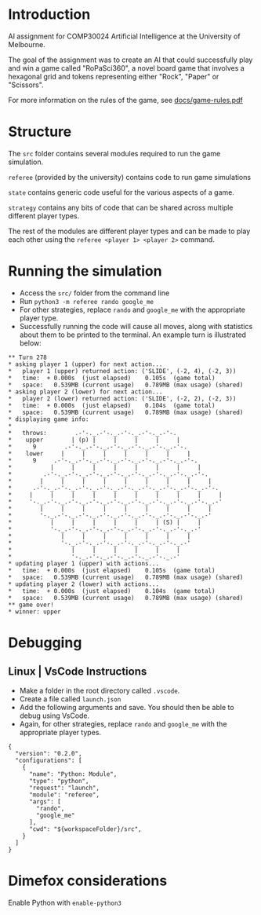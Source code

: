 # Introduction
AI assignment for COMP30024 Artificial Intelligence at the University of Melbourne.

The goal of the assignment was to create an AI that could successfully play and win a game called "RoPaSci360", a novel board game that involves a hexagonal grid and tokens representing either "Rock", "Paper" or "Scissors".

For more information on the rules of the game, see [docs/game-rules.pdf](docs/game-rules.pdf)


# Structure
The `src` folder contains several modules required to run the game simulation.

`referee` (provided by the university) contains code to run game simulations

`state` contains generic code useful for the various aspects of a game.

`strategy` contains any bits of code that can be shared across multiple different player types.

The rest of the modules are different player types and can be made to play each other using the
`referee <player 1> <player 2>` command.

# Running the simulation
  - Access the `src/` folder from the command line
  - Run `python3 -m referee rando google_me`
  - For other strategies, replace `rando` and `google_me` with the appropriate player type.
  - Successfully running the code will cause all moves, along with statistics about them to be printed to the terminal. An example turn is illustrated below:

```
** Turn 278
* asking player 1 (upper) for next action...
*   player 1 (upper) returned action: ('SLIDE', (-2, 4), (-2, 3))
*   time:  + 0.000s  (just elapsed)    0.105s  (game total)
*   space:   0.539MB (current usage)   0.789MB (max usage) (shared)
* asking player 2 (lower) for next action...
*   player 2 (lower) returned action: ('SLIDE', (-2, 2), (-2, 3))
*   time:  + 0.000s  (just elapsed)    0.104s  (game total)
*   space:   0.539MB (current usage)   0.789MB (max usage) (shared)
* displaying game info:
*   
*   throws:        .-'-._.-'-._.-'-._.-'-._.-'-.
*    upper        | (p) |     |     |     |     |
*      9        .-'-._.-'-._.-'-._.-'-._.-'-._.-'-.
*    lower     |     |     |     |     |     |     |
*      9     .-'-._.-'-._.-'-._.-'-._.-'-._.-'-._.-'-.
*           |     |     |     |     |     |     |     |
*         .-'-._.-'-._.-'-._.-'-._.-'-._.-'-._.-'-._.-'-.
*        |     |     |     |     |     |     |     |     |
*      .-'-._.-'-._.-'-._.-'-._.-'-._.-'-._.-'-._.-'-._.-'-.
*     |     |     |     |     |     |     |     |     |     |
*     '-._.-'-._.-'-._.-'-._.-'-._.-'-._.-'-._.-'-._.-'-._.-'
*        |     |     |     |     |     |     |     |     |
*        '-._.-'-._.-'-._.-'-._.-'-._.-'-._.-'-._.-'-._.-'
*           |     |     |     |     |     | (S) |     |
*           '-._.-'-._.-'-._.-'-._.-'-._.-'-._.-'-._.-'
*              |     |     |     |     |     |     |
*              '-._.-'-._.-'-._.-'-._.-'-._.-'-._.-'
*                 |     |     |     |     |     |
*                 '-._.-'-._.-'-._.-'-._.-'-._.-'
* updating player 1 (upper) with actions...
*   time:  + 0.000s  (just elapsed)    0.105s  (game total)
*   space:   0.539MB (current usage)   0.789MB (max usage) (shared)
* updating player 2 (lower) with actions...
*   time:  + 0.000s  (just elapsed)    0.104s  (game total)
*   space:   0.539MB (current usage)   0.789MB (max usage) (shared)
** game over!
* winner: upper
```


# Debugging
## Linux | VsCode Instructions
 - Make a folder in the root directory called `.vscode`.
 - Create a file called `launch.json`
 - Add the following arguments and save. You should then be able to debug using VsCode.
 - Again, for other strategies, replace `rando` and `google_me` with the appropriate player types.
```
{
  "version": "0.2.0",
  "configurations": [
    {
      "name": "Python: Module",
      "type": "python",
      "request": "launch",
      "module": "referee",
      "args": [
        "rando",
        "google_me"
      ],
      "cwd": "${workspaceFolder}/src",
    }
  ]
}
```

# Dimefox considerations
Enable Python with `enable-python3`